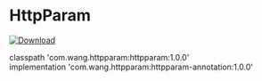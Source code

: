 # HttpParam #
[ ![Download](https://api.bintray.com/packages/kingwang666/maven/httpparam/images/download.svg?version=1.0.0) ](https://bintray.com/kingwang666/maven/httpparam/1.0.0/link)

classpath 'com.wang.httpparam:httpparam:1.0.0'  
implementation 'com.wang.httpparam:httpparam-annotation:1.0.0'